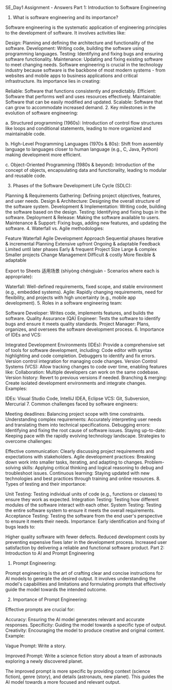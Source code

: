 SE_Day1 Assignment - Answers
Part 1: Introduction to Software Engineering

1. What is software engineering and its importance?

Software engineering is the systematic application of engineering principles to the development of software. It involves activities like:

Design: Planning and defining the architecture and functionality of the software.
Development: Writing code, building the software using programming languages.
Testing: Identifying and fixing bugs and ensuring software functionality.
Maintenance: Updating and fixing existing software to meet changing needs.
Software engineering is crucial in the technology industry because software is the backbone of most modern systems - from websites and mobile apps to business applications and critical infrastructure. Its importance lies in creating:

Reliable: Software that functions consistently and predictably.
Efficient: Software that performs well and uses resources effectively.
Maintainable: Software that can be easily modified and updated.
Scalable: Software that can grow to accommodate increased demand.
2. Key milestones in the evolution of software engineering:

a. Structured programming (1960s): Introduction of control flow structures like loops and conditional statements, leading to more organized and maintainable code.

b. High-Level Programming Languages (1970s & 80s): Shift from assembly language to languages closer to human language (e.g., C, Java, Python) making development more efficient.

c. Object-Oriented Programming (1980s & beyond): Introduction of the concept of objects, encapsulating data and functionality, leading to modular and reusable code.

3. Phases of the Software Development Life Cycle (SDLC):

Planning & Requirements Gathering: Defining project objectives, features, and user needs.
Design & Architecture: Designing the overall structure of the software system.
Development & Implementation: Writing code, building the software based on the design.
Testing: Identifying and fixing bugs in the software.
Deployment & Release: Making the software available to users.
Maintenance & Support: Fixing bugs, adding new features, and updating the software.
4. Waterfall vs. Agile methodologies:

Feature	Waterfall	Agile
Development Approach	Sequential phases	Iterative & incremental
Planning	Extensive upfront	Ongoing & adaptable
Feedback	Limited until later phases	Early & frequent
Project Size	Large & complex	Smaller projects
Change Management	Difficult & costly	More flexible & adaptable

Export to Sheets
适用场景 (shìyòng chéngjuàn - Scenarios where each is appropriate):

Waterfall: Well-defined requirements, fixed scope, and stable environment (e.g., embedded systems).
Agile: Rapidly changing requirements, need for flexibility, and projects with high uncertainty (e.g., mobile app development).
5. Roles in a software engineering team:

Software Developer: Writes code, implements features, and builds the software.
Quality Assurance (QA) Engineer: Tests the software to identify bugs and ensure it meets quality standards.
Project Manager: Plans, organizes, and oversees the software development process.
6. Importance of IDEs and VCS:

Integrated Development Environments (IDEs): Provide a comprehensive set of tools for software development, including:
Code editor with syntax highlighting and code completion.
Debuggers to identify and fix errors.
Version control integration for managing code changes.
Version Control Systems (VCS): Allow tracking changes to code over time, enabling features like:
Collaboration: Multiple developers can work on the same codebase.
Version history: Revert to previous versions if needed.
Branching & merging: Create isolated development environments and integrate changes.
Examples:

IDEs: Visual Studio Code, IntelliJ IDEA, Eclipse
VCS: Git, Subversion, Mercurial
7. Common challenges faced by software engineers:

Meeting deadlines: Balancing project scope with time constraints.
Understanding complex requirements: Accurately interpreting user needs and translating them into technical specifications.
Debugging errors: Identifying and fixing the root cause of software issues.
Staying up-to-date: Keeping pace with the rapidly evolving technology landscape.
Strategies to overcome challenges:

Effective communication: Clearly discussing project requirements and expectations with stakeholders.
Agile development practices: Breaking down work into smaller tasks, iterating, and adapting to changes.
Problem-solving skills: Applying critical thinking and logical reasoning to debug and troubleshoot issues.
Continuous learning: Staying updated with new technologies and best practices through training and online resources.
8. Types of testing and their importance:

Unit Testing: Testing individual units of code (e.g., functions or classes) to ensure they work as expected.
Integration Testing: Testing how different modules of the software interact with each other.
System Testing: Testing the entire software system to ensure it meets the overall requirements.
Acceptance Testing: Testing the software from the end user's perspective to ensure it meets their needs.
Importance: Early identification and fixing of bugs leads to:

Higher quality software with fewer defects.
Reduced development costs by preventing expensive fixes later in the development process.
Increased user satisfaction by delivering a reliable and functional software product.
Part 2: Introduction to AI and Prompt Engineering

1. Prompt Engineering:

Prompt engineering is the art of crafting clear and concise instructions for AI models to generate the desired output. It involves understanding the model's capabilities and limitations and formulating prompts that effectively guide the model towards the intended outcome.

2. Importance of Prompt Engineering:

Effective prompts are crucial for:

Accuracy: Ensuring the AI model generates relevant and accurate responses.
Specificity: Guiding the model towards a specific type of output.
Creativity: Encouraging the model to produce creative and original content.
Example:

Vague Prompt:  Write a story.

Improved Prompt:  Write a science fiction story about a team of astronauts exploring a newly discovered planet.

The improved prompt is more specific by providing context (science fiction), genre (story), and details (astronauts, new planet).  This guides the AI model towards a more focused and relevant output.
